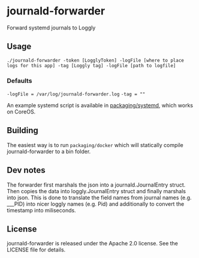 # journald-forwarder
Forward systemd journals to Loggly

## Usage
`./journald-forwarder -token [LogglyToken] -logFile [where to place logs for this app] -tag [Loggly tag] -logFile [path to logfile]`

### Defaults
`-logFile = /var/log/journald-forwarder.log`
`-tag = ""`

An example systemd script is available in [packaging/systemd](https://github.com/fxfitz/journald-forwarder/blob/master/packaging/systemd/journald-forwarder.service), which works on CoreOS.

## Building
The easiest way is to run `packaging/docker` which will statically compile journald-forwarder to a bin folder.

## Dev notes

The forwarder first marshals the json into a journald.JournalEntry struct. Then copies the data into loggly.JournalEntry struct and finally marshals into json. This is done to translate the field names from journal names (e.g. ___PID) into nicer loggly names (e.g. Pid) and additionally to convert the timestamp into miliseconds.

## License

journald-forwarder is released under the Apache 2.0 license. See the LICENSE file for details.
